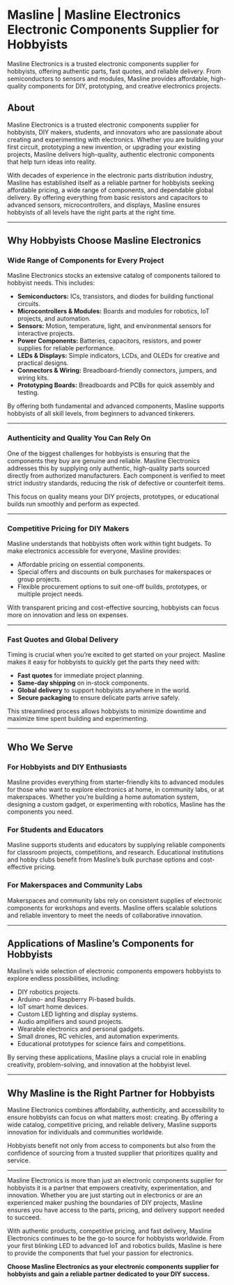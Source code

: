 # Masline | Masline Electronics Electronic Components Supplier for Hobbyists
Masline Electronics is a trusted electronic components supplier for hobbyists, offering authentic parts, fast quotes, and reliable delivery. From semiconductors to sensors and modules, Masline provides affordable, high-quality components for DIY, prototyping, and creative electronics projects.

## About
Masline Electronics is a trusted electronic components supplier for hobbyists, DIY makers, students, and innovators who are passionate about creating and experimenting with electronics. Whether you are building your first circuit, prototyping a new invention, or upgrading your existing projects, Masline delivers high-quality, authentic electronic components that help turn ideas into reality.  

With decades of experience in the electronic parts distribution industry, Masline has established itself as a reliable partner for hobbyists seeking affordable pricing, a wide range of components, and dependable global delivery. By offering everything from basic resistors and capacitors to advanced sensors, microcontrollers, and displays, Masline ensures hobbyists of all levels have the right parts at the right time.  

---

## Why Hobbyists Choose Masline Electronics  

### Wide Range of Components for Every Project  
Masline Electronics stocks an extensive catalog of components tailored to hobbyist needs. This includes:  
- **Semiconductors:** ICs, transistors, and diodes for building functional circuits.  
- **Microcontrollers & Modules:** Boards and modules for robotics, IoT projects, and automation.  
- **Sensors:** Motion, temperature, light, and environmental sensors for interactive projects.  
- **Power Components:** Batteries, capacitors, resistors, and power supplies for reliable performance.  
- **LEDs & Displays:** Simple indicators, LCDs, and OLEDs for creative and practical designs.  
- **Connectors & Wiring:** Breadboard-friendly connectors, jumpers, and wiring kits.  
- **Prototyping Boards:** Breadboards and PCBs for quick assembly and testing.  

By offering both fundamental and advanced components, Masline supports hobbyists of all skill levels, from beginners to advanced tinkerers.  

---

### Authenticity and Quality You Can Rely On  
One of the biggest challenges for hobbyists is ensuring that the components they buy are genuine and reliable. Masline Electronics addresses this by supplying only authentic, high-quality parts sourced directly from authorized manufacturers. Each component is verified to meet strict industry standards, reducing the risk of defective or counterfeit items.  

This focus on quality means your DIY projects, prototypes, or educational builds run smoothly and perform as expected.  

---

### Competitive Pricing for DIY Makers  
Masline understands that hobbyists often work within tight budgets. To make electronics accessible for everyone, Masline provides:  
- Affordable pricing on essential components.  
- Special offers and discounts on bulk purchases for makerspaces or group projects.  
- Flexible procurement options to suit one-off builds, prototypes, or multiple project needs.  

With transparent pricing and cost-effective sourcing, hobbyists can focus more on innovation and less on expenses.  

---

### Fast Quotes and Global Delivery  
Timing is crucial when you’re excited to get started on your project. Masline makes it easy for hobbyists to quickly get the parts they need with:  
- **Fast quotes** for immediate project planning.  
- **Same-day shipping** on in-stock components.  
- **Global delivery** to support hobbyists anywhere in the world.  
- **Secure packaging** to ensure delicate parts arrive safely.  

This streamlined process allows hobbyists to minimize downtime and maximize time spent building and experimenting.  

---

## Who We Serve  

### For Hobbyists and DIY Enthusiasts  
Masline provides everything from starter-friendly kits to advanced modules for those who want to explore electronics at home, in community labs, or at makerspaces. Whether you’re building a home automation system, designing a custom gadget, or experimenting with robotics, Masline has the components you need.  

### For Students and Educators  
Masline supports students and educators by supplying reliable components for classroom projects, competitions, and research. Educational institutions and hobby clubs benefit from Masline’s bulk purchase options and cost-effective pricing.  

### For Makerspaces and Community Labs  
Makerspaces and community labs rely on consistent supplies of electronic components for workshops and events. Masline offers scalable solutions and reliable inventory to meet the needs of collaborative innovation.  

---

## Applications of Masline’s Components for Hobbyists  

Masline’s wide selection of electronic components empowers hobbyists to explore endless possibilities, including:  
- DIY robotics projects.  
- Arduino- and Raspberry Pi-based builds.  
- IoT smart home devices.  
- Custom LED lighting and display systems.  
- Audio amplifiers and sound projects.  
- Wearable electronics and personal gadgets.  
- Small drones, RC vehicles, and automation experiments.  
- Educational prototypes for science fairs and competitions.  

By serving these applications, Masline plays a crucial role in enabling creativity, problem-solving, and innovation at the hobbyist level.  

---

## Why Masline is the Right Partner for Hobbyists  

Masline Electronics combines affordability, authenticity, and accessibility to ensure hobbyists can focus on what matters most: creating. By offering a wide catalog, competitive pricing, and reliable delivery, Masline supports innovation for individuals and communities worldwide.  

Hobbyists benefit not only from access to components but also from the confidence of sourcing from a trusted supplier that prioritizes quality and service.  

---
  

Masline Electronics is more than just an electronic components supplier for hobbyists it is a partner that empowers creativity, experimentation, and innovation. Whether you are just starting out in electronics or are an experienced maker pushing the boundaries of DIY projects, Masline ensures you have access to the parts, pricing, and delivery support needed to succeed.  

With authentic products, competitive pricing, and fast delivery, Masline Electronics continues to be the go-to source for hobbyists worldwide. From your first blinking LED to advanced IoT and robotics builds, Masline is here to provide the components that fuel your passion for electronics.  

**Choose Masline Electronics as your electronic components supplier for hobbyists and gain a reliable partner dedicated to your DIY success.**
